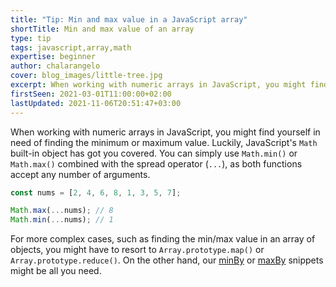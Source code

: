 ```yaml
---
title: "Tip: Min and max value in a JavaScript array"
shortTitle: Min and max value of an array
type: tip
tags: javascript,array,math
expertise: beginner
author: chalarangelo
cover: blog_images/little-tree.jpg
excerpt: When working with numeric arrays in JavaScript, you might find yourself in need of finding the minimum or maximum value. Here's a quick and easy way to do it.
firstSeen: 2021-03-01T11:00:00+02:00
lastUpdated: 2021-11-06T20:51:47+03:00
---
```


When working with numeric arrays in JavaScript, you might find yourself in need of finding the minimum or maximum value. Luckily, JavaScript's `Math` built-in object has got you covered. You can simply use `Math.min()` or `Math.max()` combined with the spread operator (`...`), as both functions accept any number of arguments.

```js
const nums = [2, 4, 6, 8, 1, 3, 5, 7];

Math.max(...nums); // 8
Math.min(...nums); // 1
```

For more complex cases, such as finding the min/max value in an array of objects, you might have to resort to `Array.prototype.map()` or `Array.prototype.reduce()`. On the other hand, our [minBy](/js/s/min-by) or [maxBy](/js/s/max-by) snippets might be all you need.
